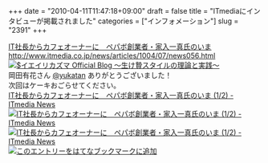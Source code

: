 +++
date = "2010-04-11T11:47:18+09:00"
draft = false
title = "ITmediaにインタビューが掲載されました"
categories = ["インフォメーション"]
slug = "2391"
+++

<p><a href="http://www.itmedia.co.jp/news/articles/1004/07/news056.html" target="_blank">IT社長からカフェオーナーに　ペパボ創業者・家入一真氏のいま<br />
http://www.itmedia.co.jp/news/articles/1004/07/news056.html</a><br />
<a href="http://ieiri.net/wordpress/wp-content/uploads/ameblo/blog_import_4f7a38819796e.png"><img src="http://ieiri.net/wordpress/wp-content/uploads/ameblo/blog_import_4f7a3880a80ed.png"  alt="$イエイリカズマ Official Blog ～生け贄スタイルの理論と実践～" border="0" /></a><br />
岡田有花さん <a href="http://twitter.com/yukatan" target="_blank">@yukatan</a> ありがとうございました！<br />
次回はケーキおごらせてください。<br />
<span class="hatena-bookmark-title"><a href="http://www.itmedia.co.jp/news/articles/1004/07/news056.html">IT社長からカフェオーナーに　ペパボ創業者・家入一真氏のいま (1/2) - ITmedia News</a></span> <span class="hatena-bookmark-users"><a href="http://b.hatena.ne.jp/entry/www.itmedia.co.jp/news/articles/1004/07/news056.html"><img title="IT社長からカフェオーナーに　ペパボ創業者・家入一真氏のいま (1/2) - ITmedia News" alt="IT社長からカフェオーナーに　ペパボ創業者・家入一真氏のいま (1/2) - ITmedia News" src="http://b.hatena.ne.jp/entry/image/http://www.itmedia.co.jp/news/articles/1004/07/news056.html"></a></span> <span class="hatena-bookmark-b-mark"><a href="http://b.hatena.ne.jp/entry/www.itmedia.co.jp/news/articles/1004/07/news056.html"><img title="IT社長からカフェオーナーに　ペパボ創業者・家入一真氏のいま (1/2) - ITmedia News" alt="IT社長からカフェオーナーに　ペパボ創業者・家入一真氏のいま (1/2) - ITmedia News" src="http://b.st-hatena.com/images/b_entry.gif"></a></span> <span class="hatena-bookmark-b-ex-mark"><a href="http://b.hatena.ne.jp/my/add.confirm?url=http%3A%2F%2Fwww.itmedia.co.jp%2Fnews%2Farticles%2F1004%2F07%2Fnews056.html"><img title="このエントリーをはてなブックマークに追加" alt="このエントリーをはてなブックマークに追加" src="http://b.st-hatena.com/images/append.gif"></a></span></p>
